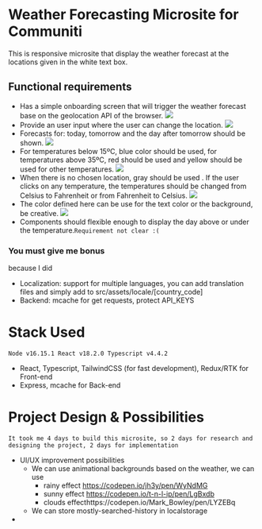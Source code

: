 # Weather Forecasting Microsite for Communiti

This is responsive microsite that display the weather forecast at the locations given in the white text box.

## Functional requirements

- Has a simple onboarding screen that will trigger the weather forecast base on the geolocation API of the browser. <img src='https://www.clipartmax.com/png/full/37-379751_open-green-check-mark-svg.png' width={15} height={15}></img>
- Provide an user input where the user can change the location. <img src='https://www.clipartmax.com/png/full/37-379751_open-green-check-mark-svg.png' width={15} height={15}></img>
- Forecasts for: today, tomorrow and the day after tomorrow should be shown. <img src='https://www.clipartmax.com/png/full/37-379751_open-green-check-mark-svg.png' width={15} height={15}></img>
- For temperatures below 15ºC, blue color should be used, for temperatures above 35ºC, red should be used and yellow should be used for other temperatures. <img src='https://www.clipartmax.com/png/full/37-379751_open-green-check-mark-svg.png' width={15} height={15}></img>
- When there is no chosen location, gray should be used . If the user clicks on any temperature, the temperatures should be changed from Celsius to Fahrenheit or from Fahrenheit to Celsius. <img src='https://www.clipartmax.com/png/full/37-379751_open-green-check-mark-svg.png' width={15} height={15}></img>
- The color defined here can be use for the text color or the background, be creative. <img src='https://www.clipartmax.com/png/full/37-379751_open-green-check-mark-svg.png' width={15} height={15}></img>
- Components should flexible enough to display the day above or under the temperature.`Requirement not clear :(`

### You must give me bonus 

because I did
* Localization: support for multiple languages, you can add translation files and simply add to src/assets/locale/[country_code]
* Backend: mcache for get requests, protect API_KEYS

# Stack Used

`Node v16.15.1 React v18.2.0 Typescript v4.4.2`

* React, Typescript, TailwindCSS (for fast development), Redux/RTK for Front-end
* Express, mcache for Back-end

# Project Design & Possibilities

`It took me 4 days to build this microsite, so 2 days for research and designing the project, 2 days for implementation`

- UI/UX improvement possibilities
  - We can use animational backgrounds based on the weather, we can use
    - rainy effect https://codepen.io/jh3y/pen/WyNdMG
    - sunny effect https://codepen.io/t-n-l-ip/pen/LgBxdb
    - clouds effecthttps://codepen.io/Mark_Bowley/pen/LYZEBq
  - We can store mostly-searched-history in localstorage
- 